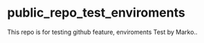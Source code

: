 # public_repo_test_enviroments
This repo is for testing github feature, enviroments
Test by Marko..
